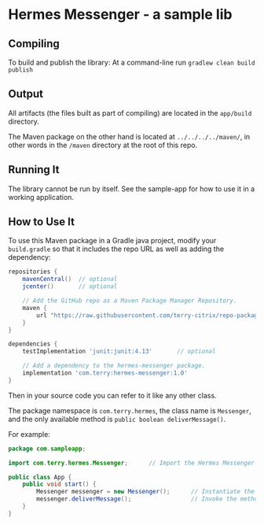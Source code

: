 # Hermes Messenger - a sample lib

## Compiling
To build and publish the library: At a command-line run `gradlew clean build publish`

## Output
All artifacts (the files built as part of compiling) are located in the `app/build` directory.

The Maven package on the other hand is located at `../../../../maven/`, in other words in the `/maven` directory at the root of this repo.

## Running It
The library cannot be run by itself. See the sample-app for how to use it in a working application.

## How to Use It
To use this Maven package in a Gradle java project, modify your `build.gradle` so that it includes the repo URL as well as adding the dependency:

```groovy
repositories {
    mavenCentral()  // optional
    jcenter()       // optional

    // Add the GitHub repo as a Maven Package Manager Repository.
    maven {
        url "https://raw.githubusercontent.com/terry-citrix/repo-package-manager/main/maven/"
    }
}

dependencies {
    testImplementation 'junit:junit:4.13'       // optional

    // Add a dependency to the hermes-messenger package.
    implementation 'com.terry:hermes-messenger:1.0'
}
```

Then in your source code you can refer to it like any other class.

The package namespace is `com.terry.hermes`, the class name is `Messenger`, and the only available method is `public boolean deliverMessage()`.

For example:
```java
package com.sampleapp;

import com.terry.hermes.Messenger;      // Import the Hermes Messenger class.

public class App {
    public void start() {
        Messenger messenger = new Messenger();      // Instantiate the Messenger class
        messenger.deliverMessage();                 // Invoke the method
    }
}
```
